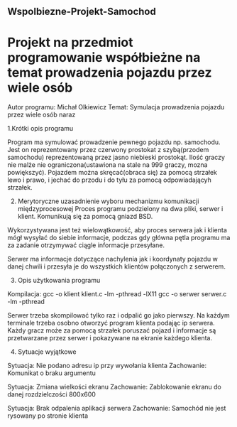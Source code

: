 ## Wspolbiezne-Projekt-Samochod
# Projekt na przedmiot programowanie współbieżne na temat prowadzenia pojazdu przez wiele osób

Autor programu: Michał Olkiewicz
Temat: Symulacja prowadzenia pojazdu przez wiele osób naraz

1.Krótki opis programu

Program ma symulować prowadzenie pewnego pojazdu np. samochodu.
Jest on reprezentowany przez czerwony prostokat z szybą(przodem samochodu) reprezentowaną przez jasno niebieski prostokąt.
Ilość graczy nie malże nie ograniczona(ustawiona na stale na 999 graczy, mozna powiększyć).
Pojazdem można skręcać(obraca się) za pomocą strzałek lewo i prawo, i jechać do przodu i do tyłu za pomocą odpowiadającyh strzałek.

2. Merytoryczne uzasadnienie wyboru mechanizmu komunikacji międzyprocesowej
Proces programu podzielony na dwa pliki, serwer i klient. Komunikują się za pomocą gniazd BSD.

Wykorzystywana jest też wielowątkowość, aby proces serwera jak i klienta mógł wysyłać do siebie informacje, podczas gdy główna pętla programu ma za zadanie otrzymywać ciągle informacje przesyłane.

Serwer ma informacje dotyczące nachylenia jak i koordynaty pojazdu w danej chwili i przesyła je do wszystkich klientów połączonych z serwerem.

3. Opis użytkowania programu

Kompilacja:
gcc -o klient klient.c -lm -pthread -lX11
gcc -o serwer serwer.c -lm -pthread

Serwer trzeba skompilować tylko raz i odpalić go jako pierwszy. Na każdym terminale trzeba osobno otworzyć program klienta podając ip serwera. Każdy gracz może za pomocą strzałek poruszać pojazd i informacje są przetwarzane przez serwer i pokazywane na ekranie każdego klienta.

4. Sytuacje wyjątkowe

Sytuacja: Nie podano adresu ip przy wywołania klienta
Zachowanie: Komunikat o braku argumentu

Sytuacja: Zmiana wielkości ekranu
Zachowanie: Zablokowanie ekranu do danej rozdzielczości 800x600

Sytuacja: Brak odpalenia aplikacji serwera
Zachowanie: Samochód nie jest rysowany po stronie klienta
